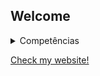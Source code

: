## Welcome

<details><summary>Competências</summary>

  ### Ferramentas
- Blender
- 3DS Max
- Adobe Substance Painter
- Adobe Illustrator
- Adobe Photoshop

</details>

[Check my website!](https://j0hnn1e20.github.io/)
